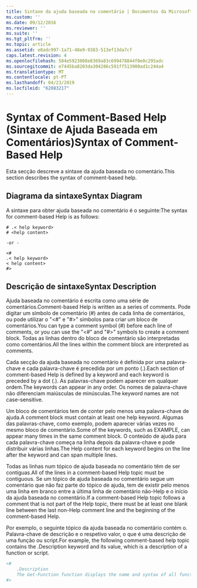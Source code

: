 ```yaml
---
title: Sintaxe da ajuda baseada no comentário | Documentos da Microsoft
ms.custom: ''
ms.date: 09/12/2016
ms.reviewer: ''
ms.suite: ''
ms.tgt_pltfrm: ''
ms.topic: article
ms.assetid: e8adc997-1a71-48e9-9383-513ef13da7cf
caps.latest.revision: 4
ms.openlocfilehash: 584e5923008e8369a83c699478844f0e0c295adc
ms.sourcegitcommit: e7445ba8203da304286c591ff513900ad1c244a4
ms.translationtype: MT
ms.contentlocale: pt-PT
ms.lasthandoff: 04/23/2019
ms.locfileid: "62083217"
---
```

# <a name="syntax-of-comment-based-help"></a><span data-ttu-id="af272-102">Syntax of Comment-Based Help (Sintaxe de Ajuda Baseada em Comentários)</span><span class="sxs-lookup"><span data-stu-id="af272-102">Syntax of Comment-Based Help</span></span>

<span data-ttu-id="af272-103">Esta secção descreve a sintaxe da ajuda baseada no comentário.</span><span class="sxs-lookup"><span data-stu-id="af272-103">This section describes the syntax of comment-based help.</span></span>

## <a name="syntax-diagram"></a><span data-ttu-id="af272-104">Diagrama da sintaxe</span><span class="sxs-lookup"><span data-stu-id="af272-104">Syntax Diagram</span></span>

 <span data-ttu-id="af272-105">A sintaxe para obter ajuda baseada no comentário é o seguinte:</span><span class="sxs-lookup"><span data-stu-id="af272-105">The syntax for comment-based Help is as follows:</span></span>

```
# .< help keyword>
# <help content>

-or -

<#
.< help keyword>
< help content>
#>
```

## <a name="syntax-description"></a><span data-ttu-id="af272-106">Descrição de sintaxe</span><span class="sxs-lookup"><span data-stu-id="af272-106">Syntax Description</span></span>

 <span data-ttu-id="af272-107">Ajuda baseada no comentário é escrita como uma série de comentários.</span><span class="sxs-lookup"><span data-stu-id="af272-107">Comment-based Help is written as a series of comments.</span></span> <span data-ttu-id="af272-108">Pode digitar um símbolo de comentário (#) antes de cada linha de comentários, ou pode utilizar o "\<#" e "#>" símbolos para criar um bloco de comentários.</span><span class="sxs-lookup"><span data-stu-id="af272-108">You can type a comment symbol (#) before each line of comments, or you can use the "\<#" and "#>" symbols to create a comment block.</span></span> <span data-ttu-id="af272-109">Todas as linhas dentro do bloco de comentário são interpretadas como comentários.</span><span class="sxs-lookup"><span data-stu-id="af272-109">All the lines within the comment block are interpreted as comments.</span></span>

 <span data-ttu-id="af272-110">Cada secção da ajuda baseada no comentário é definida por uma palavra-chave e cada palavra-chave é precedida por um ponto (.).</span><span class="sxs-lookup"><span data-stu-id="af272-110">Each section of comment-based Help is defined by a keyword and each keyword is preceded by a dot (.).</span></span> <span data-ttu-id="af272-111">As palavras-chave podem aparecer em qualquer ordem.</span><span class="sxs-lookup"><span data-stu-id="af272-111">The keywords can appear in any order.</span></span> <span data-ttu-id="af272-112">Os nomes de palavra-chave não diferenciam maiúsculas de minúsculas.</span><span class="sxs-lookup"><span data-stu-id="af272-112">The keyword names are not case-sensitive.</span></span>

 <span data-ttu-id="af272-113">Um bloco de comentários tem de conter pelo menos uma palavra-chave de ajuda.</span><span class="sxs-lookup"><span data-stu-id="af272-113">A comment block must contain at least one help keyword.</span></span> <span data-ttu-id="af272-114">Algumas das palavras-chave, como exemplo, podem aparecer várias vezes no mesmo bloco de comentário.</span><span class="sxs-lookup"><span data-stu-id="af272-114">Some of the keywords, such as EXAMPLE, can appear many times in the same comment block.</span></span> <span data-ttu-id="af272-115">O conteúdo de ajuda para cada palavra-chave começa na linha depois da palavra-chave e pode distribuir várias linhas.</span><span class="sxs-lookup"><span data-stu-id="af272-115">The Help content for each keyword begins on the line after the keyword and can span multiple lines.</span></span>

 <span data-ttu-id="af272-116">Todas as linhas num tópico de ajuda baseada no comentário têm de ser contíguas.</span><span class="sxs-lookup"><span data-stu-id="af272-116">All of the lines in a comment-based Help topic must be contiguous.</span></span> <span data-ttu-id="af272-117">Se um tópico de ajuda baseada no comentário segue um comentário que não faz parte do tópico de ajuda, tem de existir pelo menos uma linha em branco entre a última linha de comentário não-Help e o início da ajuda baseada no comentário.</span><span class="sxs-lookup"><span data-stu-id="af272-117">If a comment-based Help topic follows a comment that is not part of the Help topic, there must be at least one blank line between the last non-Help comment line and the beginning of the comment-based Help.</span></span>

 <span data-ttu-id="af272-118">Por exemplo, o seguinte tópico da ajuda baseada no comentário contém o. Palavra-chave de descrição e o respetivo valor, o que é uma descrição de uma função ou script.</span><span class="sxs-lookup"><span data-stu-id="af272-118">For example, the following comment-based help topic contains the .Description keyword and its value, which is a description of a function or script.</span></span>

```powershell
<#
    .Description
    The Get-Function function displays the name and syntax of all functions in the session.
#>
```